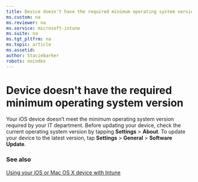 ```yaml
---
title: Device doesn't have the required minimum operating system version 
ms.custom: na
ms.reviewer: na
ms.service: microsoft-intune
ms.suite: na
ms.tgt_pltfrm: na
ms.topic: article
ms.assetid: 
author: Staciebarker
robots: noindex
---
```


# Device doesn't have the required minimum operating system version

Your iOS device doesn’t meet the minimum operating system version required by your IT department.  Before updating your device, check the current operating system version by tapping **Settings** &gt; **About**. To update your device to the latest version, tap **Settings** &gt; **General** &gt; **Software Update**.

### See also
[Using your iOS or Mac OS X device with Intune](using-your-ios-or-mac-os-x-device-with-intune.md)